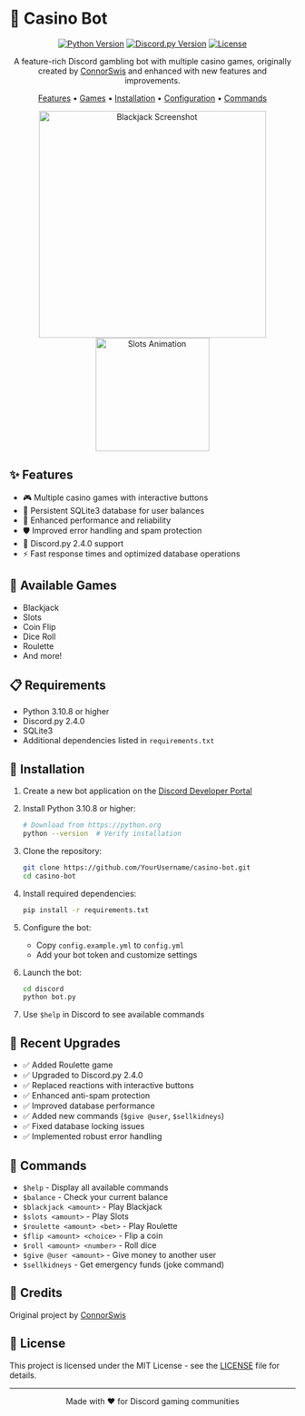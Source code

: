# 🎰 Casino Bot

<div align="center">

[![Python Version](https://img.shields.io/badge/python-3.10.8+-blue.svg)](https://www.python.org/downloads/)
[![Discord.py Version](https://img.shields.io/badge/discord.py-2.4.0-blue.svg)](https://discordpy.readthedocs.io/en/stable/)
[![License](https://img.shields.io/badge/license-MIT-green.svg)](LICENSE)

A feature-rich Discord gambling bot with multiple casino games, originally created by [ConnorSwis](https://github.com/ConnorSwis/casino-bot) and enhanced with new features and improvements.

[Features](#features) • [Games](#available-games) • [Installation](#installation) • [Configuration](#configuration) • [Commands](#commands)

<img src="https://raw.githubusercontent.com/ConnorSwis/casino-bot/main/pictures/blackjack.png" alt="Blackjack Screenshot" width="400"/>
<img src="https://github.com/ConnorSwis/casino-bot/raw/main/pictures/slots.gif" alt="Slots Animation" width="200"/>

</div>

## ✨ Features

- 🎮 Multiple casino games with interactive buttons
- 💾 Persistent SQLite3 database for user balances
- 🚀 Enhanced performance and reliability
- 🛡️ Improved error handling and spam protection
- 🎯 Discord.py 2.4.0 support
- ⚡ Fast response times and optimized database operations

## 🎲 Available Games

- Blackjack
- Slots
- Coin Flip
- Dice Roll
- Roulette
- And more!

## 📋 Requirements

- Python 3.10.8 or higher
- Discord.py 2.4.0
- SQLite3
- Additional dependencies listed in `requirements.txt`

## 🚀 Installation

1. Create a new bot application on the [Discord Developer Portal](https://discord.com/developers)

2. Install Python 3.10.8 or higher:
   ```bash
   # Download from https://python.org
   python --version  # Verify installation
   ```

3. Clone the repository:
   ```bash
   git clone https://github.com/YourUsername/casino-bot.git
   cd casino-bot
   ```

4. Install required dependencies:
   ```bash
   pip install -r requirements.txt
   ```

5. Configure the bot:
   - Copy `config.example.yml` to `config.yml`
   - Add your bot token and customize settings

6. Launch the bot:
   ```bash
   cd discord
   python bot.py
   ```

7. Use `$help` in Discord to see available commands

## 🔧 Recent Upgrades

- ✅ Added Roulette game
- ✅ Upgraded to Discord.py 2.4.0
- ✅ Replaced reactions with interactive buttons
- ✅ Enhanced anti-spam protection
- ✅ Improved database performance
- ✅ Added new commands (`$give @user`, `$sellkidneys`)
- ✅ Fixed database locking issues
- ✅ Implemented robust error handling

## 💬 Commands

- `$help` - Display all available commands
- `$balance` - Check your current balance
- `$blackjack <amount>` - Play Blackjack
- `$slots <amount>` - Play Slots
- `$roulette <amount> <bet>` - Play Roulette
- `$flip <amount> <choice>` - Flip a coin
- `$roll <amount> <number>` - Roll dice
- `$give @user <amount>` - Give money to another user
- `$sellkidneys` - Get emergency funds (joke command)

## 🤝 Credits

Original project by [ConnorSwis](https://github.com/ConnorSwis/casino-bot)

## 📝 License

This project is licensed under the MIT License - see the [LICENSE](LICENSE) file for details.

---

<div align="center">

Made with ❤️ for Discord gaming communities

</div>
